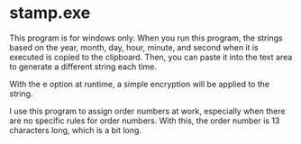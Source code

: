 # stamp.exe

This program is for windows only.
When you run this program, the strings based on the year, month, day, hour, minute, and second when it is executed is copied to the clipboard. Then, you can paste it into the text area to generate a different string each time.



With the e option at runtime, a simple encryption will be applied to the string.

I use this program to assign order numbers at work, especially when there are no specific rules for order numbers. With this, the order number is 13 characters long, which is a bit long.

